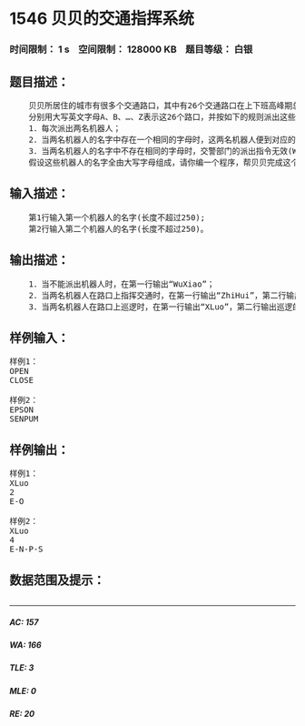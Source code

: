 # 1546 贝贝的交通指挥系统   
### 时间限制： 1 s&nbsp;&nbsp;&nbsp;&nbsp;空间限制： 128000 KB&nbsp;&nbsp;&nbsp;&nbsp;题目等级： 白银  
## 题目描述：  

<pre>
    贝贝所居住的城市有很多个交通路口，其中有26个交通路口在上下班高峰期总是塞车，严重影响市民的出行。于是交通管理部门研制了一批机器人交通警察，用它们来专门指挥这26个交通路口，但需要一个自动化的指挥系统来指挥机器人的运作。这个任务交给了贝贝，贝贝的设计如下。
    分别用大写英文字母A、B、…、Z表示这26个路口，并按如下的规则派出这些机器人到交通路口协助指挥交通：
    1．每次派出两名机器人；
    2．当两名机器人的名字中存在一个相同的字母时，这两名机器人便到对应的交通路口上指挥交通；有多个字母相同时，两名机器人需要按字母的字典顺序到这些路口上巡逻；
    3．当两名机器人的名字中不存在相同的字母时，交警部门的派出指令无效(WuXiao)。
    假设这些机器人的名字全由大写字母组成，请你编一个程序，帮贝贝完成这个交通指挥系统。
</pre>
  
  
## 输入描述：  

<pre>
    第1行输入第一个机器人的名字(长度不超过250);
    第2行输入第二个机器人的名字(长度不超过250)。
</pre>
  
  
## 输出描述：  

<pre>
    1．当不能派出机器人时，在第一行输出“WuXiao”；
    2．当两名机器人在路口上指挥交通时，在第一行输出“ZhiHui”，第二行输出路口编号；
    3．当两名机器人在路口上巡逻时，在第一行输出“XLuo”，第二行输出巡逻的路口数，第三行输出巡逻线路。
</pre>
  
  
## 样例输入：  

<pre>
样例1：
OPEN
CLOSE
 
样例2：
EPSON
SENPUM
</pre>
  
  
## 样例输出：  

<pre>
样例1：
XLuo
2
E-O
 
样例2：
XLuo
4
E-N-P-S
</pre>
  
  
## 数据范围及提示：  

<pre>
</pre>
  
  
***  

##### AC: 157  
##### WA: 166  
##### TLE: 3  
##### MLE: 0  
##### RE: 20  
